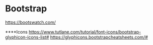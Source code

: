 # Bootstrap

https://bootswatch.com/


****Icons   https://www.tutlane.com/tutorial/font-icons/bootstrap-glyphicon-icons-list#
            https://glyphicons.bootstrapcheatsheets.com/#
